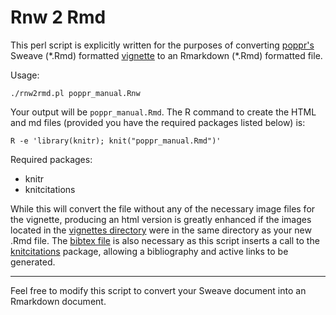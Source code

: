 Rnw 2 Rmd
==========

This perl script is explicitly written for the purposes of converting
[poppr's](https://github.com/poppr/poppr) Sweave (\*.Rmd) formatted [vignette](https://github.com/poppr/poppr/blob/master/vignettes/poppr_manual.Rnw)
to an Rmarkdown (\*.Rmd) formatted file.

Usage:

    ./rnw2rmd.pl poppr_manual.Rnw

Your output will be `poppr_manual.Rmd`. The R command to create the HTML and md
files (provided you have the required packages listed below) is:

    R -e 'library(knitr); knit("poppr_manual.Rmd")'

Required packages:
 - knitr
 - knitcitations


While this will convert the file without any of the necessary image files for
the vignette, producing an html version is greatly enhanced if the images
located in the [vignettes directory](https://github.com/poppr/poppr/tree/master/vignettes)
were in the same directory as your new .Rmd file. The [bibtex file](https://github.com/poppr/poppr/blob/master/vignettes/poppr_man.bib)
is also necessary as this script inserts a call to the [knitcitations](https://github.com/cboettig/knitcitations)
package, allowing a bibliography and active links to be generated.

***

Feel free to modify this script to convert your Sweave document into an Rmarkdown
document.
